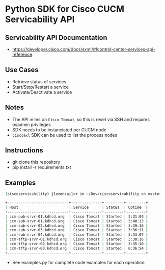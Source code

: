 # Python SDK for Cisco CUCM Servicability API

## Servicability API Documentation
 - https://developer.cisco.com/docs/sxml/#!control-center-services-api-reference

## Use Cases

 - Retrieve status of services
 - Start/Stop/Restart a service
 - Activate/Deactivate a service

## Notes

 - The API relies on `Cisco Tomcat`, so this is reset via SSH and requires osadmin privileges
 - SDK needs to be instanciated per CUCM node
 - `ciscoaxl` SDK can be used to list the process nodes

## Instructions

 - git clone this repository
 - pip install -r requirements.txt

## Examples

```sh
(ciscoservicability) jlevensailor in ~/Dev/ciscoservicability on master 🌮 python test.py

+----------------------------+--------------+---------+---------+
| Host                       | Service      | Status  | Uptime  |
+----------------------------+--------------+---------+---------+
| ccm-pub-srvr-01.kdhcd.org  | Cisco Tomcat | Started | 3:31:04 |
| ccm-sub-srvr-01.kdhcd.org  | Cisco Tomcat | Started | 3:40:13 |
| ccm-sub-srvr-02.kdhcd.org  | Cisco Tomcat | Started | 3:39:16 |
| ccm-sub-srvr-03.kdhcd.org  | Cisco Tomcat | Started | 3:36:11 |
| ccm-sub-srvr-04.kdhcd.org  | Cisco Tomcat | Started | 3:33:07 |
| ccm-tftp-srvr-01.kdhcd.org | Cisco Tomcat | Started | 3:38:16 |
| ccm-tftp-srvr-02.kdhcd.org | Cisco Tomcat | Started | 3:35:10 |
| ccm-tftp-srvr-03.kdhcd.org | Cisco Tomcat | Started | 0:36:54 |
+----------------------------+--------------+---------+---------+
```


 - See examples.py for complete code examples for each operation